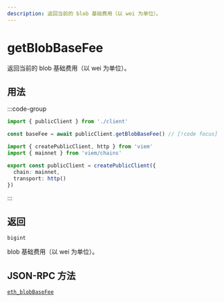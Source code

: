 ```yaml
---
description: 返回当前的 blob 基础费用（以 wei 为单位）。
---
```


# getBlobBaseFee

返回当前的 blob 基础费用（以 wei 为单位）。

## 用法

:::code-group

```ts twoslash [example.ts]
import { publicClient } from './client'

const baseFee = await publicClient.getBlobBaseFee() // [!code focus]
```

```ts twoslash [client.ts] filename="client.ts"
import { createPublicClient, http } from 'viem'
import { mainnet } from 'viem/chains'

export const publicClient = createPublicClient({
  chain: mainnet,
  transport: http()
})
```

:::

## 返回

`bigint`

blob 基础费用（以 wei 为单位）。

## JSON-RPC 方法

[`eth_blobBaseFee`](https://ethereum.org/en/developers/docs/apis/json-rpc/#eth_gasprice)
